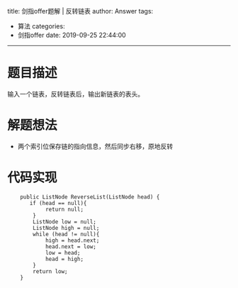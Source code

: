 title: 剑指offer题解 | 反转链表
author: Answer
tags:
  - 算法
categories:
  - 剑指offer
date: 2019-09-25 22:44:00
---
# 题目描述

输入一个链表，反转链表后，输出新链表的表头。


# 解题想法

- 两个索引位保存链的指向信息，然后同步右移，原地反转

	
# 代码实现


```
	public ListNode ReverseList(ListNode head) {
       if (head == null){
            return null;
        }
        ListNode low = null;
        ListNode high = null;
        while (head != null){
            high = head.next;
            head.next = low;
            low = head;
            head = high;
        }
        return low;
    }
```